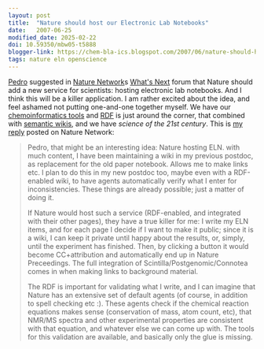```yaml
---
layout: post
title:  "Nature should host our Electronic Lab Notebooks"
date:   2007-06-25
modified_date: 2025-02-22
doi: 10.59350/mbw05-t5888
blogger-link: https://chem-bla-ics.blogspot.com/2007/06/nature-should-host-our-electronic-lab.html
tags: nature eln openscience
---
```


[Pedro](http://pbeltrao.blogspot.com/) suggested in [Nature Network](http://network.nature.com/)s [What's Next](http://network.nature.com/forum/whats-next)
forum that Nature should add a new service for scientists: hosting electronic lab notebooks. And I think this will be a killer application.
I am rather excited about the idea, and feel ashamed not putting one-and-one together myself. We have our
[chemoinformatics tools](http://www.blueobelisk.org/) and [RDF](http://en.wikipedia.org/wiki/Resource_Description_Framework)
is just around the corner, that combined with [semantic wikis](http://hdl.handle.net/10042/23), and we have *science of the 21st century*.
This is [my reply](http://network.nature.com/forums/whats-next/5?page=6#reply-508) posted on Nature Network:

> Pedro, that might be an interesting idea: Nature hosting ELN. with much content, I have been maintaining a wiki in my previous postdoc,
> as replacement for the old paper notebook. Allows me to make links etc. I plan to do this in my new postdoc too, maybe even with a
> RDF-enabled wiki, to have agents automatically verify what I enter for inconsistencies. These things are already possible; just a
> matter of doing it.
> 
> If Nature would host such a service (RDF-enabled, and integrated with their other pages), they have a true killer for me: I write
> my ELN items, and for each page I decide if I want to make it public; since it is a wiki, I can keep it private until happy about
> the results, or, simply, until the experiment has finished. Then, by clicking a button it would become CC+attribution and
> automatically end up in Nature Preceedings. The full integration of Scintilla/Postgenomic/Connotea comes in when making links to
> background material.
> 
> The RDF is important for validating what I write, and I can imagine that Nature has an extensive set of default agents (of course,
> in addition to spell checking etc :). These agents check if the chemical reaction equations makes sense (conservation of mass,
> atom count, etc), that NMR/MS spectra and other experimental properties are consistent with that equation, and whatever else
> we can come up with. The tools for this validation are available, and basically only the glue is missing.
